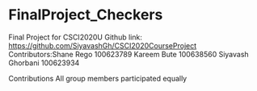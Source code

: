 # FinalProject_Checkers

Final Project for CSCI2020U
Github link: https://github.com/SiyavashGh/CSCI2020CourseProject
Contributors:Shane Rego 100623789
             Kareem Bute 100638560
             Siyavash Ghorbani 100623934

Contributions 
All group members participated equally 
